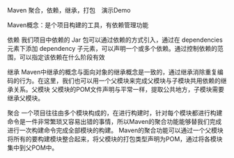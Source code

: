 Maven 聚合，依赖，继承，打包　演示Demo

Maven概念：是个项目构建的工具，有依赖管理功能

依赖
我们项目中依赖的 Jar 包可以通过依赖的方式引入，通过在 dependencies 元素下添加 dependency 子元素，可以声明一个或多个依赖。通过控制依赖的范围，可以指定该依赖在什么阶段有效

继承
Maven中继承的概念与面向对象的继承概念是一致的，通过继承消除重复编码的行为。在这里，我们也可以用一个父模块来完成父模块与子模块共用依赖的继承关系。父模块
父模块的POM文件声明与平常一样，提取公共地方，子模块需要继承父模块。 

聚合
一个项目往往由多个模块构成的，在进行构建时，针对每个模块都进行构建命令是一件非常繁琐又容易出错的事情，所以Maven的聚合功能能够替我们完成进行一次构建命令完成全部模块的构建。
Maven的聚合功能可以通过一个父模块将所有的要构建模块整合起来，将父模块的打包类型声明为POM，通过<modules>将各模块集中到父POM中。
